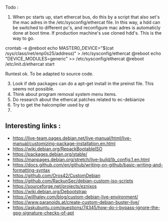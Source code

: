Todo :

1. When pc starts up, start ethercat bus, do this by a script that also set's the mac adres in the /etc/sysconfig/ethercat file.
In this way, a hdd can be switched to different pc's, and reconfigure mac adres is automaticly done at boot time. 
If production machine's use cloned hdd's. This is the way to go.

crontab -e
@reboot echo MASTER0_DEVICE="$(cat /sys/class/net/enp0s25/address)" > /etc/sysconfig/ethercat
@reboot echo "DEVICE_MODULES=generic" >> /etc/sysconfig/ethercat
@reboot /etc/init.d/ethercat start

Runtest ok. To be adapted to source code.


3. Look if deb packages can do a apt-get install in the preinst file. This seems not possible. 
4. Think about program removal system menu items.
5. Do research about the ethercat patches related to ec-debianize
6. Try to get the halcompiler used by qt
7. 


## Interesting links :
- https://live-team.pages.debian.net/live-manual/html/live-manual/customizing-package-installation.en.html
- https://wiki.debian.org/RepackBootableISO
- https://packages.debian.org/stable/
- https://manpages.debian.org/stretch/live-build/lb_config.1.en.html
- https://docs.github.com/en/github/writing-on-github/basic-writing-and-formatting-syntax
- https://github.com/Oros42/CustomDebian 
- https://github.com/RackunSec/debian-custom-iso-scripts 
- https://sourceforge.net/projects/eznixos 
- https://wiki.debian.org/Debootstrap
- https://willhaley.com/blog/custom-debian-live-environment/
- https://www.paranoids.at/create-custom-debian-buster-live/
- https://askubuntu.com/questions/74345/how-do-i-bypass-ignore-the-gpg-signature-checks-of-apt


